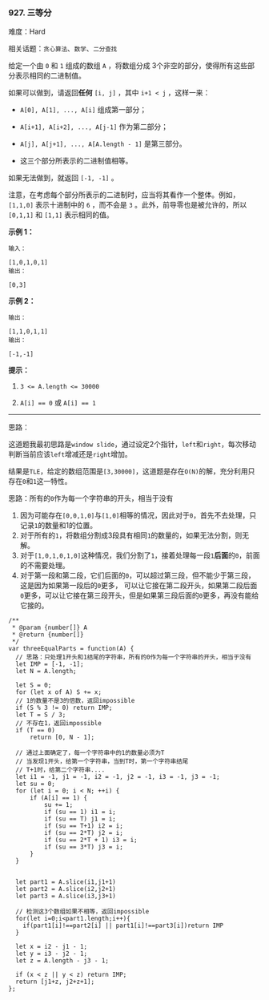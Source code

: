 ### 927. 三等分

难度：Hard

相关话题：`贪心算法`、`数学`、`二分查找`

给定一个由  `0`  和  `1`  组成的数组 `A` ，将数组分成 3个非空的部分，使得所有这些部分表示相同的二进制值。



如果可以做到，请返回**任何**  `[i, j]` ，其中  `i+1 < j` ，这样一来：




* `A[0], A[1], ..., A[i]` 组成第一部分；

* `A[i+1], A[i+2], ..., A[j-1]` 作为第二部分；

* `A[j], A[j+1], ..., A[A.length - 1]`  是第三部分。

* 这三个部分所表示的二进制值相等。





如果无法做到，就返回 `[-1, -1]` 。



注意，在考虑每个部分所表示的二进制时，应当将其看作一个整体。例如， `[1,1,0]` 表示十进制中的 `6` ，而不会是 `3` 。此外，前导零也是被允许的，所以 `[0,1,1]`  和 `[1,1]` 表示相同的值。







**示例 1：** 



```
输入：

[1,0,1,0,1]
输出：

[0,3]
```


**示例 2：** 



```
输出：

[1,1,0,1,1]
输出：

[-1,-1]
```






**提示：** 




1.  `3 <= A.length <= 30000` 

2.  `A[i] == 0` 或 `A[i] == 1` 










-----

思路：

这道题我最初思路是`window slide`，通过设定2个指针，`left`和`right`，每次移动判断当前应该`left`增减还是`right`增加。

结果是`TLE`，给定的数组范围是`[3,30000]`，这道题是存在`O(N)`的解，充分利用只存在`0`和`1`这一特性。

思路：所有的`0`作为每一个字符串的开头，相当于没有
1. 因为可能存在`[0,0,1,0]`与`[1,0]`相等的情况，因此对于`0`，首先不去处理，只记录`1`的数量和1的位置。
2. 对于所有的`1`，将数组分割成3段具有相同`1`的数量的，如果无法分割，则无解。
3. 对于`[1,0,1,0,1,0]`这种情况，我们分割了`1`，接着处理每一段`1`**后面**的`0`，前面的不需要处理。
4. 对于第一段和第二段，它们后面的`0`，可以超过第三段，但不能少于第三段，这是因为如果第一段后的`0`更多，
可以让它接在第二段开头，如果第二段后面`0`更多，可以让它接在第三段开头，但是如果第三段后面的`0`更多，再没有能给它接的。
```
/**
 * @param {number[]} A
 * @return {number[]}
 */
var threeEqualParts = function(A) {
  // 思路：只处理1开头和1结尾的字符串，所有的0作为每一个字符串的开头，相当于没有
  let IMP = [-1, -1];
  let N = A.length;

  let S = 0;
  for (let x of A) S += x;
  // 1的数量不是3的倍数，返回impossible
  if (S % 3 != 0) return IMP;
  let T = S / 3;
  // 不存在1，返回impossible
  if (T == 0)
      return [0, N - 1];

  // 通过上面确定了，每一个字符串中的1的数量必须为T
  // 当发现1开头，给第一个字符串，当到T时，第一个字符串结尾
  // T+1时，给第二个字符串....
  let i1 = -1, j1 = -1, i2 = -1, j2 = -1, i3 = -1, j3 = -1;
  let su = 0;
  for (let i = 0; i < N; ++i) {
      if (A[i] == 1) {
          su += 1;
          if (su == 1) i1 = i;
          if (su == T) j1 = i;
          if (su == T+1) i2 = i;
          if (su == 2*T) j2 = i;
          if (su == 2*T + 1) i3 = i;
          if (su == 3*T) j3 = i;
      }
  }


  let part1 = A.slice(i1,j1+1)
  let part2 = A.slice(i2,j2+1)
  let part3 = A.slice(i3,j3+1)

  // 检测这3个数组如果不相等，返回impossible
  for(let i=0;i<part1.length;i++){
    if(part1[i]!==part2[i] || part1[i]!==part3[i])return IMP
  }

  let x = i2 - j1 - 1;
  let y = i3 - j2 - 1;
  let z = A.length - j3 - 1;

  if (x < z || y < z) return IMP;
  return [j1+z, j2+z+1];
};
```

